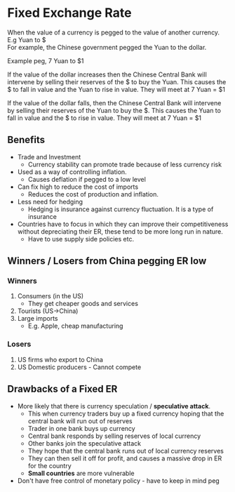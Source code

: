 # Fixed Exchange Rate #
When the value of a currency is pegged to the value of another currency. E.g Yuan to $  
For example, the Chinese government pegged the Yuan to the dollar.

Example peg, 7 Yuan to $1

If the value of the dollar increases then the Chinese Central Bank will intervene by selling their reserves of the
$ to buy the Yuan. This causes the $ to fall in value and the Yuan to rise in value. They will meet at 7 Yuan = $1

If the value of the dollar falls, then the Chinese Central Bank will intervene by selling their reserves of the Yuan
to buy the $. This causes the Yuan to fall in value and the $ to rise in value. They will meet at 7 Yuan = $1

## Benefits ##
- Trade and Investment
  - Currency stability can promote trade because of less currency risk
- Used as a way of controlling inflation.
  - Causes deflation if pegged to a low level
- Can fix high to reduce the cost of imports
  - Reduces the cost of production and inflation.
- Less need for hedging
  - Hedging is insurance against currency fluctuation. It is a type of insurance
- Countries have to focus in which they can improve their competitiveness without depreciating their ER, these
  tend to be more long run in nature.
  - Have to use supply side policies etc.

## Winners / Losers from China pegging ER low ##

### Winners ###
1. Consumers (in the US)
    - They get cheaper goods and services
2. Tourists (US->China)
3. Large imports
    - E.g. Apple, cheap manufacturing

### Losers ###
1. US firms who export to China
2. US Domestic producers - Cannot compete

## Drawbacks of a Fixed ER ##
- More likely that there is currency speculation / **speculative attack**.
  - This when currency traders buy up a fixed currency hoping that the central bank will run out of reserves
  - Trader in one bank buys up currency
  - Central bank responds by selling reserves of local currency
  - Other banks join the speculative attack
  - They hope that the central bank runs out of local currency reserves
  - They can then sell it off for profit, and causes a massive drop in ER for the country
  - **Small countries** are more vulnerable
- Don't have free control of monetary policy - have to keep in mind peg
